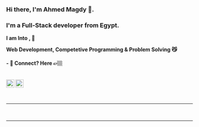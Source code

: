 ﻿### Hi there, I'm Ahmed Magdy 👋.

### I'm a Full-Stack developer from Egypt.

**I am Into , 🙏**

**Web Development, Competetive Programming & Problem Solving 😼**
<br />

#### - 💬 Connect? Here 👉🏼

<br/>
<a href="https://www.linkedin.com/in/ahmed-magdy01//">
  <img align="left" alt="Linkedin" width="22px" src="https://cdn.jsdelivr.net/npm/simple-icons@v3/icons/linkedin.svg" />
</a>
<a href="https://t.me/ahmed_magdy123">
  <img align="left" alt="Telegram" width="22px" src="https://cdn.jsdelivr.net/npm/simple-icons@v3/icons/telegram.svg" />
</a>




<br />
<br />

<br />

*************

<br />


***********************************
